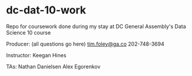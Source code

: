 # dc-dat-10-work
Repo for coursework done during my stay at DC General Assembly's Data Science 10 course

Producer: (all questions go here)
tim.foley@ga.co
202-748-3694

Instructor:
Keegan Hines

TAs:
Nathan Danielsen
Alex Egorenkov


